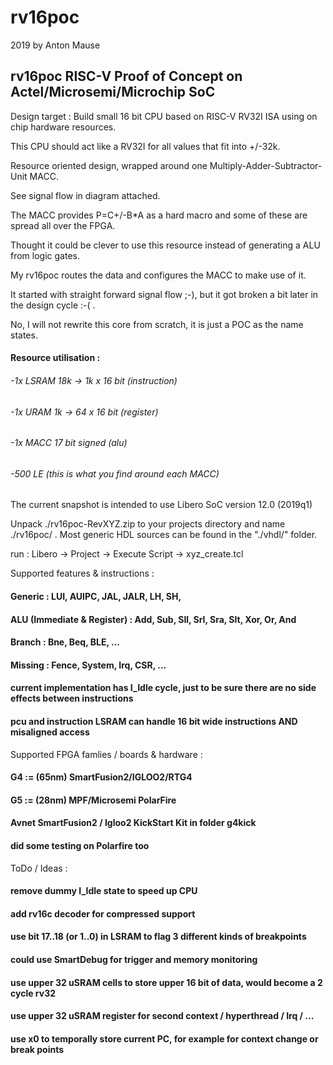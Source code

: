 
# rv16poc

 2019 by Anton Mause

## rv16poc RISC-V Proof of Concept on Actel/Microsemi/Microchip SoC

Design target : Build small 16 bit CPU based on RISC-V RV32I ISA using on chip hardware resources.

This CPU should act like a RV32I for all values that fit into +/-32k.

Resource oriented design, wrapped around one Multiply-Adder-Subtractor-Unit MACC.

See signal flow in diagram attached.

The MACC provides P=C+/-B*A as a hard macro and some of these are spread all over the FPGA.

Thought it could be clever to use this resource instead of generating a ALU from logic gates.

My rv16poc routes the data and configures the MACC to make use of it.

It started with straight forward signal flow ;-), but it got broken a bit later in the design cycle :-( .

No, I will not rewrite this core from scratch, it is just a POC as the name states.


#### Resource utilisation :

###### -1x LSRAM 18k -> 1k x 16 bit (instruction)
###### -1x URAM  1k  -> 64 x 16 bit (register)
###### -1x MACC  17 bit signed (alu)
###### -500 LE  (this is what you find around each MACC)

The current snapshot is intended to use Libero SoC version 12.0 (2019q1)

Unpack ./rv16poc-RevXYZ.zip to your projects directory and name ./rv16poc/ .
Most generic HDL sources can be found in the "./vhdl/" folder.

run : Libero -> Project -> Execute Script -> xyz_create.tcl

Supported features & instructions :

#### Generic : LUI, AUIPC, JAL, JALR, LH, SH,
#### ALU (Immediate & Register) : Add, Sub, Sll, Srl, Sra, Slt, Xor, Or, And
#### Branch : Bne, Beq, BLE, ...
#### Missing : Fence, System, Irq, CSR, ...
#### current implementation has I_Idle cycle, just to be sure there are no side effects between instructions
#### pcu and instruction LSRAM can handle 16 bit wide instructions AND misaligned access

Supported FPGA famlies / boards & hardware :

#### G4 := (65nm)  SmartFusion2/IGLOO2/RTG4
#### G5 := (28nm)  MPF/Microsemi PolarFire

#### Avnet SmartFusion2 / Igloo2 KickStart Kit in folder g4kick
#### did some testing on Polarfire too

ToDo / Ideas :

#### remove dummy I_Idle state to speed up CPU
#### add rv16c decoder for compressed support
#### use bit 17..18 (or 1..0) in LSRAM to flag 3 different kinds of breakpoints
#### could use SmartDebug for trigger and memory monitoring
#### use upper 32 uSRAM cells to store upper 16 bit of data, would become a 2 cycle rv32
#### use upper 32 uSRAM register for second context / hyperthread / Irq / ...
#### use x0 to temporally store current PC, for example for context change or break points
